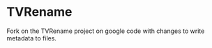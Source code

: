 TVRename
========

Fork on the TVRename project on google code with changes to write metadata to files. 
